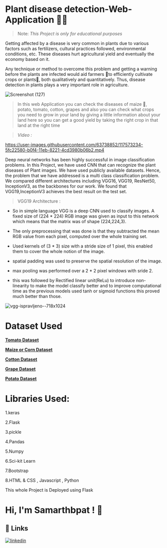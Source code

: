 # Plant disease detection-Web-Application 🧑‍🌾

>Note: *This Project is only for educational purposes*

Getting affected by a disease is very common in plants due to various factors such as fertilizers, cultural practices followed, environmental conditions, etc. These diseases hurt agricultural yield and eventually the economy based on it. 

Any technique or method to overcome this problem and getting a warning before the plants are infected would aid farmers 🧑to efficiently cultivate crops or plants🌾, both qualitatively and quantitatively. Thus, disease detection in plants plays a very important role in agriculture.




![Screenshot (127)](https://user-images.githubusercontent.com/63738852/117561159-e86ba200-b0b1-11eb-9c0b-b193870d8b06.png)



>

> In this web Application you can check the diseases of maize 🌾, potato, tomato, cotton, grapes and also you can check what crops you need to grow in your land by giving a little information about your land here so you can get a good yield by taking the right crop in that land at the right time




> *Video :* 






https://user-images.githubusercontent.com/63738852/117573234-5fc22580-b0f4-11eb-8221-4cd3980b06b2.mp4










   Deep neural networks has been highly successful in image classification problems. In this Project, we have used CNN that can recognize the plant diseases of Plant images. We have used publicly available datasets. Hence, the problem that we have addressed is a multi class classification problem. We compared different architectures including VGG16, VGG19, ResNet50, InceptionV3, as the backbones for our work. We found that VGG19,InceptionV3 achieves the best result on the test set.

>VGG19 Architecture :

* So in simple language VGG is a deep CNN used to classify images.
A fixed size of (224 * 224) RGB image was given as input to this network which means that the matrix was of shape (224,224,3).

* The only preprocessing that was done is that they subtracted the mean RGB value from each pixel, computed over the whole training set.

* Used kernels of (3 * 3) size with a stride size of 1 pixel, this enabled them to cover the whole notion of the image.

* spatial padding was used to preserve the spatial resolution of the image.

* max pooling was performed over a 2 * 2 pixel windows with sride 2.

* this was followed by Rectified linear unit(ReLu) to introduce non-linearity to make the model classify better and to improve computational time as the previous models used tanh or sigmoid functions this proved much better than those.




![vgg-ispravljeno--718x1024](https://user-images.githubusercontent.com/63738852/117563247-253f9500-b0c2-11eb-9f26-b86360ae5159.png)



# **Dataset Used**

[**Tomato Dataset**](https://www.kaggle.com/kaustubhb999/tomatoleaf)

[**Maize or Corn Dataset**](https://www.kaggle.com/smaranjitghose/corn-or-maize-leaf-disease-dataset) 

[**Cotton Dataset**](https://www.kaggle.com/janmejaybhoi/cotton-disease-dataset) 

[**Grape Dataset**](https://www.kaggle.com/piyushmishra1999/plantvillage-grape) 

[**Potato Dataset**](https://www.kaggle.com/muhammadardiputra/potato-leaf-disease-dataset) 


# Libraries Used:
1.keras

2.Flask

3.pickle

4.Pandas

5.Numpy

6.Sci-kit Learn

7.Bootstrap

8.HTML & CSS , Javascript , Python

This whole Project is Deployed using Flask


# Hi, I'm Samarthbpat ! 👋


## 🔗 Links
[![linkedin](https://img.shields.io/badge/linkedin-0A66C2?style=for-the-badge&logo=linkedin&logoColor=white)](https://www.linkedin.com/in/vishvanath-metkari-586617197/)


